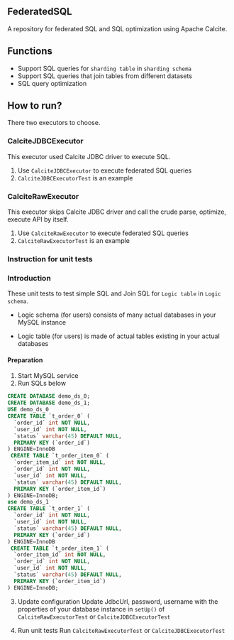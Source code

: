 
## FederatedSQL
A repository for federated SQL and SQL optimization using Apache Calcite.

## Functions
- Support SQL queries for `sharding table` in `sharding schema`
- Support SQL queries that join tables from different datasets 
- SQL query optimization

## How to run?
There two executors to choose.

### CalciteJDBCExecutor

This executor used Calcite JDBC driver to execute SQL.
1. Use `CalciteJDBCExecutor` to execute federated SQL queries
2. `CalciteJDBCExecutorTest` is an example
    
### CalciteRawExecutor

This executor skips Calcite JDBC driver and call the crude parse, optimize, execute API by itself.
1. Use `CalciteRawExecutor` to execute federated SQL queries
2. `CalciteRawExecutorTest` is an example


### Instruction for unit tests

### Introduction
These unit tests to test simple SQL and Join SQL for `Logic table` in `Logic schema`.

- Logic schema (for users) consists of many actual databases in your MySQL instance

- Logic table (for users) is made of actual tables existing in your actual databases

#### Preparation
1. Start MySQL service
2. Run SQLs below
```sql
CREATE DATABASE demo_ds_0;
CREATE DATABASE demo_ds_1;
USE demo_ds_0
CREATE TABLE `t_order_0` (
  `order_id` int NOT NULL,
  `user_id` int NOT NULL,
  `status` varchar(45) DEFAULT NULL,
  PRIMARY KEY (`order_id`)
) ENGINE=InnoDB
 CREATE TABLE `t_order_item_0` (
  `order_item_id` int NOT NULL,
  `order_id` int NOT NULL,
  `user_id` int NOT NULL,
  `status` varchar(45) DEFAULT NULL,
  PRIMARY KEY (`order_item_id`)
) ENGINE=InnoDB;
use demo_ds_1
CREATE TABLE `t_order_1` (
  `order_id` int NOT NULL,
  `user_id` int NOT NULL,
  `status` varchar(45) DEFAULT NULL,
  PRIMARY KEY (`order_id`)
) ENGINE=InnoDB
 CREATE TABLE `t_order_item_1` (
  `order_item_id` int NOT NULL,
  `order_id` int NOT NULL,
  `user_id` int NOT NULL,
  `status` varchar(45) DEFAULT NULL,
  PRIMARY KEY (`order_item_id`)
) ENGINE=InnoDB;
```
3. Update configuration
Update JdbcUrl, password, username with the properties of your database instance in `setUp()` of `CalciteRawExecutorTest` or `CalciteJDBCExecutorTest`

4. Run unit tests
Run `CalciteRawExecutorTest` or `CalciteJDBCExecutorTest`
